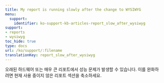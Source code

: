 ```yaml
---
title: My report is running slowly after the change to WYSIWYG
menu:
  support:
    identifier: ko-support-kb-articles-report_slow_after_wysiwyg
support:
- reports
- wysiwyg
toc_hide: true
type: docs
url: /ko/support/:filename
translationKey: report_slow_after_wysiwyg
---
```

오래된 하드웨어 또는 매우 큰 리포트에서 성능 문제가 발생할 수 있습니다. 이를 완화하려면 현재 사용 중이지 않은 리포트 섹션을 축소하세요.
